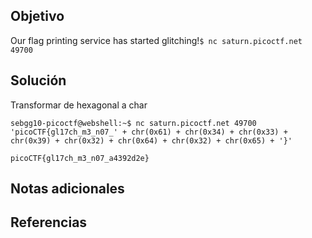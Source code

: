 ## Objetivo
Our flag printing service has started glitching!`$ nc saturn.picoctf.net 49700`
## Solución

Transformar de hexagonal a char
```
sebgg10-picoctf@webshell:~$ nc saturn.picoctf.net 49700
'picoCTF{gl17ch_m3_n07_' + chr(0x61) + chr(0x34) + chr(0x33) + chr(0x39) + chr(0x32) + chr(0x64) + chr(0x32) + chr(0x65) + '}'

picoCTF{gl17ch_m3_n07_a4392d2e}
```
## Notas adicionales
## Referencias